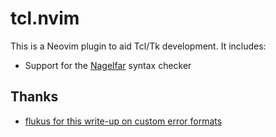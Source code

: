 tcl.nvim
========

This is a Neovim plugin to aid Tcl/Tk development. It includes:

* Support for the [Nagelfar](https://nagelfar.sourceforge.net/) syntax checker


Thanks
------

* [flukus for this write-up on custom error formats](https://flukus.github.io/vim-errorformat-demystified.html)
